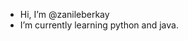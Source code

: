 - Hi, I’m @zanileberkay
- I’m currently learning python and java.

<!---
zanileberkay/zanileberkay is a ✨ special ✨ repository because its `README.md` (this file) appears on your GitHub profile.
You can click the Preview link to take a look at your changes.
--->
